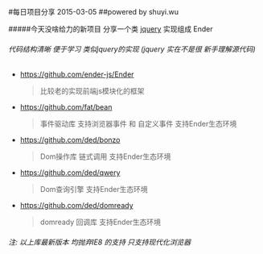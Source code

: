 #每日项目分享 2015-03-05
##powered by shuyi.wu

#####今天没啥给力的新项目 分享一个类 [jquery](https://github.com/jquery/jquery) 实现组成 Ender
###### 代码结构清晰 便于学习 类似jquery的实现 (jquery 实在不是很 新手理解源代码)

* <https://github.com/ender-js/Ender>
  > 比较老的实现前端js模块化的框架

* <https://github.com/fat/bean>
  > 事件驱动库 支持浏览器事件 和 自定义事件 支持Ender生态环境

* <https://github.com/ded/bonzo>
  > Dom操作库 链式调用 支持Ender生态环境

* <https://github.com/ded/qwery>
  > Dom查询引擎 支持Ender生态环境

* <https://github.com/ded/domready>
  > domready 回调库 支持Ender生态环境

###### 注:  以上库最新版本 均抛弃IE8 的支持 只支持现代化浏览器